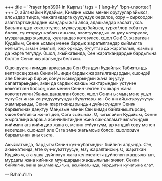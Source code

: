+++
title = 'Prayer bpn3994 in Кыргыз'
tags = ['lang-ky', 'bpn-unsorted']
+++
О, айланайын Кудайым, Кимдин ысмы менен орулуулар айыкса, алсыздар тыңса, чаңкагандарга суусундук берилсе, оору – сыркоодон азап тарткандардын жандары жай алса, адашкандар насаат укса. Басынгандар көкөлөтүлсө, мүлксүздөр байыса, түркөйлөр сабаттуу болсо, түнттөрдүн кабагы ачылса, азаптуулардын көңүлү көтөрүлсө, муздагандар жылыса, кулагандар көтөрүлсө, ошол Сен! О, жараткан Кудайым, Сенин ысмың менен бардык жаратылгандар кыймылга келишти, асман ачылып, жер орноду, булуттар да жаратылып, жамгыр да жерге төгүлдү. Ошол, акыйкатында, Сен жараткандардын бардыгына болгон Сенин жыргалыңды белгиси.

Ошондуктан кимдин аркасында Сен Өзүңдүн Кудайлык Табиятыңды келтирсең жана Сенин Ишиңди бардык жаратылгандардын, ошондой эле Сенин ар бир эң сонун ысымдарыңдын жана эң улуу сапаттарыңдын, анан да бардык жакшы жактарыңдын үстүнөн көкөлөткөн болсоң, ким менен Сенин чектен тышкары жана көкөлөтүлгөн Жаның даңталган болсо, ошол Сенин ысмың мене ушул түнү Сенин ак көңүлдүүлүгүңдүн булуттарынан Сенин айыктыруучулук жамгырыңды, Сенин жараткандарыңдын дүйнөсүндөгү Сенин бардыгынан даңктуу Маңызын менен Сен кимди байланыштырсаң, ошол бейтапка жөнөт деп, Сага сыйынам. О, кагылайын Кудайым, Сенин жыргалыңа жараша эсенчилигиңдин жана сак-саламатчылыгыңдын кийимин ага кийиндир жана о, менин сүйүктүүм, ар кандай оору менен кеселден, ошондой эле Сага эмне жагымсыз болсо, ошолордун бардыгынан аны сакта.

Акыйкатында, бардыгы Сенин күч-кубатыңдын бийлиги алдында. Сен, акыйкатында, Өтө күч-кубаттуусуң, Өзү жаралгансың. О, жараткан Кудайым, ага ушул дүйнөнүн жана келечектеги дүйнөнүн жакшылыгын, мурдагы жана кийинки муундардын жакшылыгын жөнөт. Сенин бийлигиң жана акылмандыгың, акыйкатында, бардыгын кучагына алат.

-- Bahá'u'lláh
